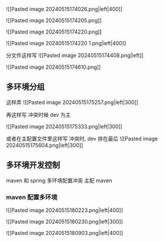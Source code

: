 ![[Pasted image 20240515174026.png|left|400]]

![[Pasted image 20240515174205.png]]

![[Pasted image 20240515174220.png]]


![[Pasted image 20240515174220 1.png|left|400]]


分文件这样写
![[Pasted image 20240515174408.png|left]]


![[Pasted image 20240515174610.png]]


## 多环境分组
这样弄
![[Pasted image 20240515175257.png|left|300]]

再这样写 冲突时候 dev 为主

![[Pasted image 20240515175333.png|left|300]]


或者在主配置文件里这样写  冲突时, dev 排在最后
![[Pasted image 20240515175604.png|left|300]]

## 多环境开发控制

maven 和 spring 多环境配置冲突
主配 maven

### maven 配置多环境

![[Pasted image 20240515180223.png|left|400]]

![[Pasted image 20240515180230.png|left|300]]

![[Pasted image 20240515180903.png|left|400]]